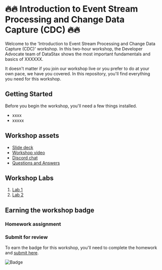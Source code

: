 # 🔥🔥 Introduction to Event Stream Processing and Change Data Capture (CDC) 🔥🔥

Welcome to the 'Introduction to Event Stream Processing and Change Data Capture (CDC)' workshop. In this two-hour workshop, the Developer Advocate team of DataStax shows the most important fundamentals and basics of XXXXXX.

It doesn't matter if you join our workshop live or you prefer to do at your own pace, we have you covered. In this repository, you'll find everything you need for this workshop.

## Getting Started

Before you begin the workshop, you'll need a few things installed.

- xxxx
- xxxxx

## Workshop assets

- [Slide deck](slides/Presentation.pdf)
- [Workshop video](https://www.youtube.com/watch?v=YYYYYYY)
- [Discord chat](https://dtsx.io/discord)
- [Questions and Answers](https://community.datastax.com/)

## Workshop Labs

1. [Lab 1](/lab1/index.md)
1. [Lab 2](/lab2/index.md)

## Earning the workshop badge

### Homework assignment

### Submit for review

To earn the badge for this workshop, you'll need to complete the homework and [submit here](aaaaaaaa).

![Badge](images/badge/xxxxxxxxxx.png)
